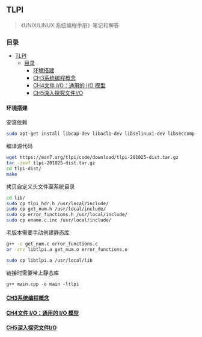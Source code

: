 ## TLPI
> 《UNIX/LINUX 系统编程手册》笔记和解答

### 目录
- [TLPI](#tlpi)
  - [目录](#目录)
    - [环境搭建](#环境搭建)
    - [CH3系统编程概念](#ch3系统编程概念)
    - [CH4文件 I/O：通用的 I/O 模型](#ch4文件-io通用的-io-模型)
    - [CH5深入探究文件I/O](#ch5深入探究文件io)


#### 环境搭建
安装依赖
```sh
sudo apt-get install libcap-dev libacl1-dev libselinux1-dev libseccomp-dev
```

编译源代码
```sh
wget https://man7.org/tlpi/code/download/tlpi-201025-dist.tar.gz
tar -zxvf tlpi-201025-dist.tar.gz
cd tlpi-dist/
make
```

拷贝自定义头文件至系统目录
```sh
cd lib/
sudo cp tlpi_hdr.h /usr/local/include/
sudo cp get_num.h /usr/local/include/
sudo cp error_functions.h /usr/local/include/
sudo cp ename.c.inc /usr/local/include/
```

老版本需要手动创建静态库
```sh
g++ -c get_num.c error_functions.c
ar -crv libtlpi.a get_num.o error_functions.o

sudo cp libtlpi.a /usr/local/lib
```

链接时需要带上静态库
```
g++ main.cpp -o main -ltlpi
```

#### [CH3系统编程概念](./exercises/ch3/README.md)
#### [CH4文件 I/O：通用的 I/O 模型](./exercises/ch4/)
#### [CH5深入探究文件I/O](./exercises/ch5/README.md)